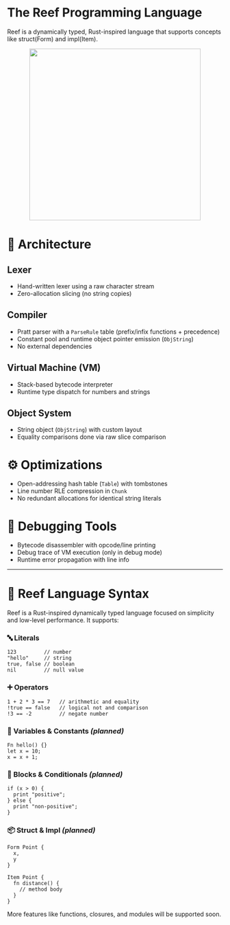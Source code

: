 # The Reef Programming Language

Reef is a dynamically typed, Rust-inspired language that supports concepts like struct(Form) and impl(Item).

<div align="center">
  <img src="https://github.com/user-attachments/assets/ea384868-f0f5-4f89-83a9-73f4684bf827"
       width="400"
       height="400"
  />
</div>

# 🧱 Architecture

## Lexer
- Hand-written lexer using a raw character stream
- Zero-allocation slicing (no string copies)

## Compiler
- Pratt parser with a `ParseRule` table (prefix/infix functions + precedence)
- Constant pool and runtime object pointer emission (`ObjString`)
- No external dependencies

## Virtual Machine (VM)
- Stack-based bytecode interpreter
- Runtime type dispatch for numbers and strings

## Object System
- String object (`ObjString`) with custom layout
- Equality comparisons done via raw slice comparison

# ⚙️ Optimizations

- Open-addressing hash table (`Table`) with tombstones
- Line number RLE compression in `Chunk`
- No redundant allocations for identical string literals

# 🧪 Debugging Tools

- Bytecode disassembler with opcode/line printing
- Debug trace of VM execution (only in debug mode)
- Runtime error propagation with line info


---
# 🌊 Reef Language Syntax

Reef is a Rust-inspired dynamically typed language focused on simplicity and low-level performance. It supports:

### 🔤 Literals
```reef
123         // number
"hello"     // string
true, false // boolean
nil         // null value
```

### ➕ Operators
```reef
1 + 2 * 3 == 7   // arithmetic and equality
!true == false   // logical not and comparison
!3 == -2         // negate number
```

### 🧠 Variables & Constants *(planned)*
```reef
Fn hello() {}
let x = 10;
x = x + 1;
```

### 🧱 Blocks & Conditionals *(planned)*
```reef
if (x > 0) {
  print "positive";
} else {
  print "non-positive";
}
```

### 📦 Struct & Impl *(planned)*
```reef
Form Point {
  x,
  y
}

Item Point {
  fn distance() {
    // method body
  }
}
```

More features like functions, closures, and modules will be supported soon.
